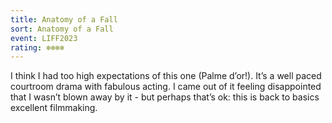 ```yaml
---
title: Anatomy of a Fall
sort: Anatomy of a Fall
event: LIFF2023
rating: ❄️❄️❄️❄️
---
```

I think I had too high expectations of this one (Palme d’or!). It’s a well paced courtroom drama with fabulous acting. I came out of it feeling disappointed that I wasn’t blown away by it - but perhaps that’s ok: this is back to basics excellent filmmaking.
